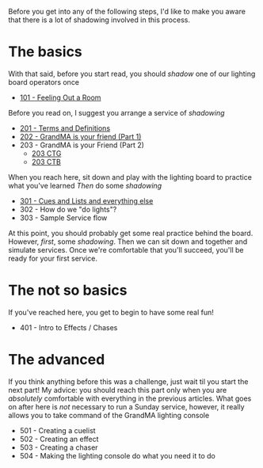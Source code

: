 <!-- TITLE: Training -->
<!-- SUBTITLE: Follow all these steps and you can take the wheel! -->

Before you get into any of the following steps, I'd like to make you aware that there is a lot of shadowing involved in this process.

# The basics
With that said, before you start read, you should *shadow* one of our lighting board operators once
* [101 - Feeling Out a Room](/lights/training-pages/101)

Before you read on, I suggest you arrange a service of _shadowing_
* [201 - Terms and Definitions](/lights/training-pages/201)
* [202 - GrandMA is your friend (Part 1)](/lights/training-pages/202)
* 203 - GrandMA is your Friend (Part 2)
   * [203 CTG](/lights/training-pages/203g) 
   * [203 CTB](/lights/training-pages/203b)

When you reach here, sit down and play with the lighting board to practice what you've learned
*Then* do some *shadowing*

* [301 - Cues and Lists and everything else](/lights/training-pages/301)
* 302 - How do we "do lights"?
* 303 - Sample Service flow

At this point, you should probably get some real practice behind the board. However, _first_, some _shadowing_.
Then we can sit down and together and simulate services. Once we're comfortable that you'll succeed, you'll be ready for your first service.

# The not so basics
If you've reached here, you get to begin to have some real fun!
* 401 - Intro to Effects / Chases
# The advanced
If you think anything before this was a challenge, just wait til you start the next part! 
My advice: you should reach this part only when you are _absolutely_ comfortable with everything in the previous articles. What goes on after here is _not_ necessary to run a Sunday service, however, it really allows you to take command of the GrandMA lighting console
* 501 - Creating a cuelist
* 502 - Creating an effect
* 503 - Creating a chaser
* 504 - Making the lighting console do what you need it to do